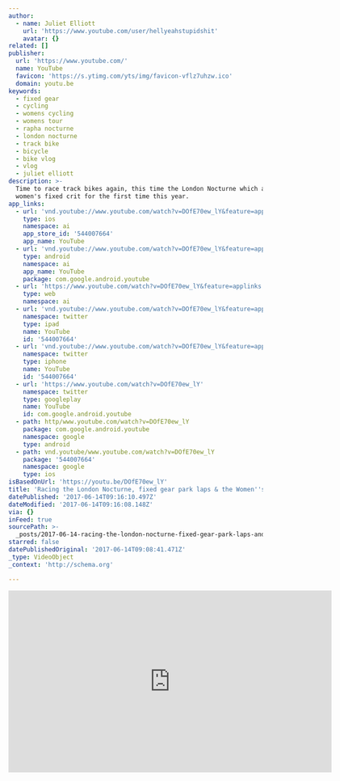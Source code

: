 ```yaml
---
author:
  - name: Juliet Elliott
    url: 'https://www.youtube.com/user/hellyeahstupidshit'
    avatar: {}
related: []
publisher:
  url: 'https://www.youtube.com/'
  name: YouTube
  favicon: 'https://s.ytimg.com/yts/img/favicon-vflz7uhzw.ico'
  domain: youtu.be
keywords:
  - fixed gear
  - cycling
  - womens cycling
  - womens tour
  - rapha nocturne
  - london nocturne
  - track bike
  - bicycle
  - bike vlog
  - vlog
  - juliet elliott
description: >-
  Time to race track bikes again, this time the London Nocturne which added a
  women's fixed crit for the first time this year.
app_links:
  - url: 'vnd.youtube://www.youtube.com/watch?v=DOfE70ew_lY&feature=applinks'
    type: ios
    namespace: ai
    app_store_id: '544007664'
    app_name: YouTube
  - url: 'vnd.youtube://www.youtube.com/watch?v=DOfE70ew_lY&feature=applinks'
    type: android
    namespace: ai
    app_name: YouTube
    package: com.google.android.youtube
  - url: 'https://www.youtube.com/watch?v=DOfE70ew_lY&feature=applinks'
    type: web
    namespace: ai
  - url: 'vnd.youtube://www.youtube.com/watch?v=DOfE70ew_lY&feature=applinks'
    namespace: twitter
    type: ipad
    name: YouTube
    id: '544007664'
  - url: 'vnd.youtube://www.youtube.com/watch?v=DOfE70ew_lY&feature=applinks'
    namespace: twitter
    type: iphone
    name: YouTube
    id: '544007664'
  - url: 'https://www.youtube.com/watch?v=DOfE70ew_lY'
    namespace: twitter
    type: googleplay
    name: YouTube
    id: com.google.android.youtube
  - path: http/www.youtube.com/watch?v=DOfE70ew_lY
    package: com.google.android.youtube
    namespace: google
    type: android
  - path: vnd.youtube/www.youtube.com/watch?v=DOfE70ew_lY
    package: '544007664'
    namespace: google
    type: ios
isBasedOnUrl: 'https://youtu.be/DOfE70ew_lY'
title: 'Racing the London Nocturne, fixed gear park laps & the Women''s Tour'
datePublished: '2017-06-14T09:16:10.497Z'
dateModified: '2017-06-14T09:16:08.148Z'
via: {}
inFeed: true
sourcePath: >-
  _posts/2017-06-14-racing-the-london-nocturne-fixed-gear-park-laps-and-the-women.md
starred: false
datePublishedOriginal: '2017-06-14T09:08:41.471Z'
_type: VideoObject
_context: 'http://schema.org'

---
```

<iframe src="https://cdn.embedly.com/widgets/media.html?src=https%3A%2F%2Fwww.youtube.com%2Fembed%2FDOfE70ew_lY%3Ffeature%3Doembed&amp;url=http%3A%2F%2Fwww.youtube.com%2Fwatch%3Fv%3DDOfE70ew_lY&amp;image=https%3A%2F%2Fi.ytimg.com%2Fvi%2FDOfE70ew_lY%2Fhqdefault.jpg&amp;key=a715cf41cc93453ca338d350cd26f87b&amp;type=text%2Fhtml&amp;schema=youtube" width="640" height="360" scrolling="no" frameborder="0" allowfullscreen="" style=""></iframe>